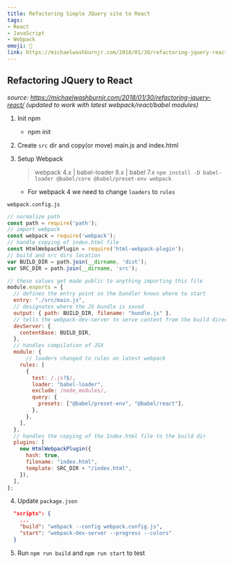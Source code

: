 ```yaml
---
title: Refactoring Simple JQuery site to React
tags:
- React
- JavaScript
- Webpack
emoji: 🚧
link: https://michaelwashburnjr.com/2018/01/30/refactoring-jquery-react/
---
```


## Refactoring JQuery to React

*source: <https://michaelwashburnjr.com/2018/01/30/refactoring-jquery-react/>*
*(updated to work with latest webpack/react/babel modules)*

1. Init npm
   * npm init

2. Create `src` dir and copy(or move) main.js and index.html
3. Setup Webpack
   > webpack 4.x | babel-loader 8.x | babel 7.x
   `npm install -D babel-loader @babel/core @babel/preset-env webpack`
   * For webpack 4 we need to change `loaders` to `rules`
  
`webpack.config.js`

```js
// normalize path
const path = require('path');
// import webpack
const webpack = require('webpack');
// handle copying of index.html file
const HtmlWebpackPlugin = require('html-webpack-plugin');
// build and src dirs location
var BUILD_DIR = path.join(__dirname, 'dist');
var SRC_DIR = path.join(__dirname, 'src');

// these values get made public to anything importing this file
module.exports = {
  // defines the entry point so the bundler knows where to start
  entry: "./src/main.js",
  // designates where the JS bundle is saved
  output: { path: BUILD_DIR, filename: "bundle.js" },
  // tells the webpack-dev-server to serve content from the build directory
  devServer: {
    contentBase: BUILD_DIR,
  },
  // handles compilation of JSX
  module: {
      // loaders changed to rules on latest webpack
    rules: [
      {
        test: /.js?$/,
        loader: "babel-loader",
        exclude: /node_modules/,
        query: {
          presets: ["@babel/preset-env", "@babel/react"],
        },
      },
    ],
  },
  // handles the copying of the Index.html file to the build dir
  plugins: [
    new HtmlWebpackPlugin({
      hash: true,
      filename: "index.html",
      template: SRC_DIR + "/index.html",
    }),
  ],
};
```

4. Update `package.json`

```json
  "scripts": {
    ...
    "build": "webpack --config webpack.config.js",
    "start": "webpack-dev-server --progress --colors"
  }
```

5. Run `npm run build` and `npm run start` to test
